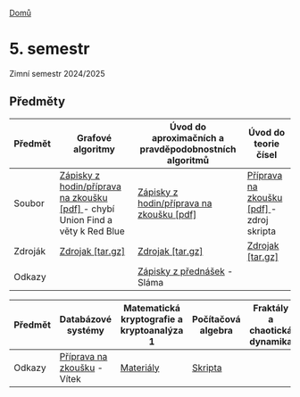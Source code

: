 [Domů](../../index.html)

# 5. semestr

Zimní semestr 2024/2025

## Předměty

Předmět | Grafové algoritmy | Úvod do aproximačních a pravděpodobnostních algoritmů |  Úvod do teorie čísel |
| --- | --- | --- | --- |
| Soubor | [Zápisky z hodin/příprava na zkoušku [pdf] ](predmety/grafove_algoritmy_zkouska.pdf) - chybí Union Find a věty k Red Blue  | [Zápisky z hodin/příprava na zkoušku [pdf] ](predmety/aproximace-zkouska.pdf)  | [Příprava na zkoušku [pdf] ](predmety/intro_to_number_theory.pdf) - zdroj skripta
| Zdroják | [Zdrojak [tar.gz]](predmety/ga.tar.gz) | [Zdrojak [tar.gz]](predmety/aproximace.tar.gz)  | [Zdrojak [tar.gz]](predmety/utc.tar.gz) |
| Odkazy | | [Zápisky z přednášek](https://slama.dev/poznamky/aproximacni-algoritmy/) - Sláma | |



Předmět | Databázové systémy | Matematická kryptografie a kryptoanalýza 1 | Počítačová algebra  | Fraktály a chaotická dynamika |
| --- | --- | --- | --- | --- |
| Odkazy | [Příprava na zkoušku](https://www.vitkolos.cz/node/view/notes-ipp/main/semestr5/databazove-systemy/zkouska.md) - Vítek | [Materiály](https://sent.cz/MK/) | [Skripta](https://www2.karlin.mff.cuni.cz/~barto/student/skripta_palg.pdf) | |